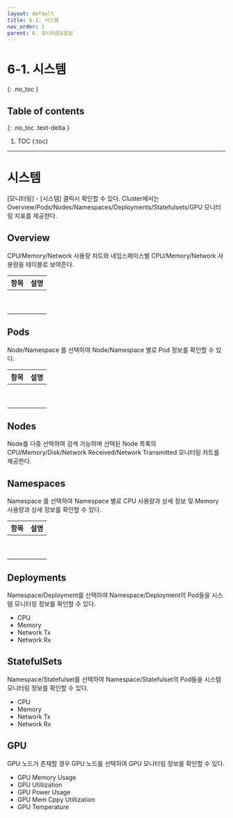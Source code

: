 ```yaml
---
layout: default
title: 6-1. 시스템
nav_order: 1
parent: 6. 모니터링&알림
---
```


# 6-1. 시스템
{: .no_toc }

## Table of contents
{: .no_toc .text-delta }

1. TOC
{:toc}

---
# 시스템
[모니터링] - [시스템] 클릭시 확인할 수 있다. Cluster에서는 Overview/Pods/Nodes/Namespaces/Deployments/Statefulsets/GPU 모니터링 지표를 제공한다.

## Overview
CPU/Memory/Network 사용량 차트와 네임스페이스별 CPU/Memory/Network 사용량을 테이블로 보여준다.

| 항목  | 설명 |
|---|---|
|   |   |
|   |   |
|   |   |
|   |   |
|   |   |
|   |   |
|   |   |
|   |   |
|   |   |


## Pods
Node/Namespace 를 선택하여 Node/Namespace 별로 Pod 정보를 확인할 수 있다.

| 항목  | 설명 |
|---|---|
|   |   |
|   |   |
|   |   |
|   |   |
|   |   |
|   |   |
|   |   |
|   |   |
|   |   |

## Nodes
Node를 다중 선택하여 검색 가능하며 선택된 Node 목록의 CPU/Memory/Disk/Network Received/Network Transmitted 모니터링 차트를 제공한다.

## Namespaces
Namespace 를 선택하여 Namespace 별로 CPU 사용량과 상세 정보 및 Memory 사용량과 상세 정보를 확인할 수 있다.

| 항목  | 설명 |
|---|---|
|   |   |
|   |   |
|   |   |
|   |   |
|   |   |
|   |   |
|   |   |
|   |   |
|   |   |

## Deployments
Namespace/Deployment를 선택하여 Namespace/Deployment의 Pod들을 시스템 모니터링 정보를 확인할 수 있다.

- CPU
- Memory
- Network Tx
- Network Rx

## StatefulSets
Namespace/Statefulset를 선택하여 Namespace/Statefulset의 Pod들을 시스템 모니터링 정보를 확인할 수 있다.

- CPU
- Memory
- Network Tx
- Network Rx

## GPU
GPU 노드가 존재할 경우 GPU 노드를 선택하여 GPU 모니터링 정보를 확인할 수 있다.


- GPU Memory Usage
- GPU Utillization
- GPU Power Usage
- GPU Mem Cppy Utillization
- GPU Temperature